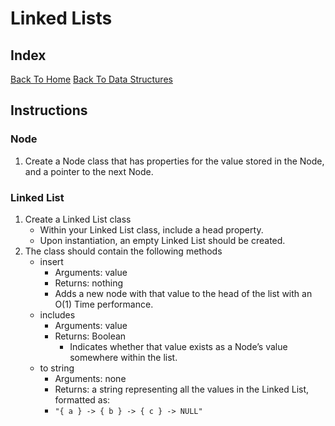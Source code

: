# Linked Lists

## Index

[Back To Home](../../../../../../../../README.md)
[Back To Data Structures](../../../../../../README.md)

## Instructions

### Node

1. Create a Node class that has properties for the value stored in the Node, and a pointer to the next Node.

### Linked List
1. Create a Linked List class
   - Within your Linked List class, include a head property.
   - Upon instantiation, an empty Linked List should be created.
2. The class should contain the following methods
   - insert
     - Arguments: value
     - Returns: nothing
     - Adds a new node with that value to the head of the list with an O(1) Time performance.
   - includes
     - Arguments: value
     - Returns: Boolean
       - Indicates whether that value exists as a Node’s value somewhere within the list.
   - to string
     - Arguments: none
     - Returns: a string representing all the values in the Linked List, formatted as:
     - `"{ a } -> { b } -> { c } -> NULL"`
